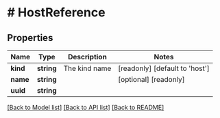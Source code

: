 # # HostReference

## Properties

Name | Type | Description | Notes
------------ | ------------- | ------------- | -------------
**kind** | **string** | The kind name | [readonly] [default to 'host']
**name** | **string** |  | [optional] [readonly]
**uuid** | **string** |  |

[[Back to Model list]](../../README.md#models) [[Back to API list]](../../README.md#endpoints) [[Back to README]](../../README.md)
